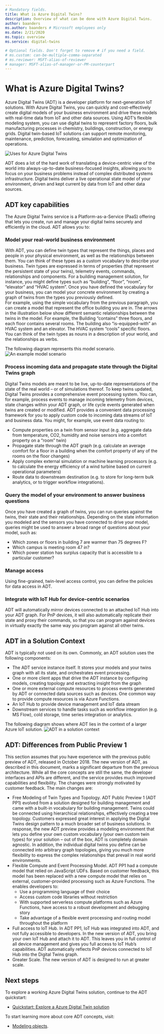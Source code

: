 ```yaml
---
# Mandatory fields.
title: What is Azure Digital Twins?
description: Overview of what can be done with Azure Digital Twins.
author: baanders
ms.author: baanders # Microsoft employees only
ms.date: 2/21/2020
ms.topic: overview
ms.service: digital-twins

# Optional fields. Don't forget to remove # if you need a field.
# ms.custom: can-be-multiple-comma-separated
# ms.reviewer: MSFT-alias-of-reviewer
# manager: MSFT-alias-of-manager-or-PM-counterpart
---
```


# What is Azure Digital Twins?

Azure Digital Twins (ADT) is a developer platform for next-generation IoT solutions. With Azure Digital Twins, you can quickly and cost-effectively create digital models of your business environment and drive these models with real-time data from IoT and other data sources.
Using ADT’s flexible modeling system, you can use digital twins to represent factory floors, bulk manufacturing processes in chemistry, buildings, construction, or energy grids. Digital twin-based IoT solutions can support remote monitoring, maintenance, prediction, forecasting, simulation and optimization of operations. 

![Uses for Azure Digital Twins](./media/overview/use-cases.png)
 
ADT does a lot of the hard work of translating a device-centric view of the world into always-up-to-date business-focused insights, allowing you to focus on your business problems instead of complex distributed systems infrastructure. Digital twins deliver a live operational state model of your environment, driven and kept current by data from IoT and other data sources.

## ADT key capabilities

The Azure Digital Twins service is a Platform-as-a-Service (PaaS) offering that lets you create, run and manage your digital twins securely and efficiently in the cloud. ADT allows you to: 

### Model your real-world business environment

With ADT, you can define twin types that represent the things, places and people in your physical environment, as well as the relationships between them. You can think of these types as a custom vocabulary to describe your business. Twin types are expressed in terms of properties (that represent the persistent state of your twins), telemetry events, commands, relationships and components.
For a building management solution, for instance, you might define types such as “building”, “floor”, “room”, “elevator” and “HVAC system”.
Once you have defined the vocabulary for your business, you can model your concrete environment by creating a graph of twins from the types you previously defined.  
For example, using the simple vocabulary from the previous paragraph, you can create a model that represent the office building you are in. 
The arrows in the illustration below show different semantic relationships between the twins in the model. For example, the Building “contains” three floors, and each floor contains several rooms. The building also “is-equipped-with” an HVAC system and an elevator. The HVAC system “cools” specific floors. You can think of the twin types as nouns in a description of your world, and the relationships as verbs.

The following diagram represents this model scenario.
![An example model scenario](./media/overview/modeling-example.png)

### Process incoming data and propagate state through the Digital Twins graph

Digital Twins models are meant to be live, up-to-date representations of the state of the real world – or of simulations thereof. To keep twins updated, Digital Twins provides a comprehensive event processing system. You can, for example, process events to manage incoming telemetry from devices, state changes within your ADT graph, or life cycle events generated when twins are created or modified. ADT provides a convenient data processing framework for you to apply custom code to incoming data streams of IoT and business data. 
You might, for example, use event data routing to:
* Compute properties on a twin from sensor input (e.g. aggregate data from temperature, CO2, humidity and noise sensors into a comfort property on a “room” twin)
* Propagate state through the ADT graph (e.g. calculate an average comfort for a floor in a building when the comfort property of any of the rooms on the floor changes)
* Apply complex external simulation or machine learning processors (e.g. to calculate the energy efficiency of a wind turbine based on current operational parameters)
* Route data to downstream destination (e.g. to store for long-term bulk analytics, or to trigger workflow integrations).   

### Query the model of your environment to answer business questions

Once you have created a graph of twins, you can run queries against the twins, their state and their relationships. Depending on the state information you modeled and the sensors you have connected to drive your model, queries might be used to answer a broad range of questions about your model, such as:
* Which zones or floors in building 7 are warmer than 75 degrees F? 
* Which campus is meeting room 47 in?
* Which power station has surplus capacity that is accessible to a particular customer?   

### Manage access

Using fine-grained, twin-level access control, you can define the policies for data access in ADT.

### Integrate with IoT Hub for device-centric scenarios

ADT will automatically mirror devices connected to an attached IoT Hub into your ADT graph. For PnP devices, it will also automatically replicate their state and proxy their commands, so that you can program against devices in virtually exactly the same way you program against all other twins.

## ADT in a Solution Context

ADT is typically not used on its own. Commonly, an ADT solution uses the following components:
* The ADT service instance itself. It stores your models and your twins graph with all its state, and orchestrates event processing.
* One or more client apps that drive the ADT instance by configuring models, creating topology and extracting insight from the graph
* One or more external compute resources to process events generated by ADT or connected data sources such as devices. One common way to provide compute resources is via Azure Functions.
* An IoT Hub to provide device management and IoT data stream
* Downstream services to handle tasks such as workflow integration (e.g. MS Flow), cold storage, time series integration or analytics. 

The following diagram shows where ADT lies in the context of a larger Azure IoT solution.
![ADT in a solution context](./media/overview/solution-context.png)

## ADT: Differences from Public Preview 1

This section assumes that you have experience with the previous public preview of ADT, released in October 2018. The new version of ADT, as described in this document, marks a significant departure from the previous architecture. While all the core concepts are still the same, the developer interfaces and APIs are different, and the service provides much improved capabilities and flexibility. The changes were strongly motivated by customer feedback. 
The main changes are:
* Free Modeling of Twin Types and Topology. ADT Public Preview 1 (ADT PP1) evolved from a solution designed for building management and came with a built-in vocabulary for building management. Twins could be connected using hierarchical relationships, effectively creating a tree topology. 
Customers expressed great interest in applying the Digital Twins design pattern to a much broader set of business solutions. In response, the new ADT preview provides a modeling environment that lets you define your own custom vocabulary (your own custom twin types) for your solution – out of the box, ADT is completely domain agnostic. In addition, the individual digital twins you define can be connected into arbitrary graph topologies, giving you much more flexibility to express the complex relationships that prevail in real world environments.
* Flexible Compute and Event Processing Model. ADT PP1 had a compute model that relied on JavaScript UDFs. Based on customer feedback, this model has been replaced with a new compute model that relies on external, customer-provided processing such as Azure Functions. The enables developers to:
    - Use a programming language of their choice 
    - Access custom code libraries without restriction
    - With supported serverless compute platforms such as Azure Functions, have access to a robust development and debugging story
    - Take advantage of a flexible event processing and routing model throughout the platform   
* Full access to IoT Hub. In ADT PP1, IoT Hub was integrated into ADT, and not fully accessible to developers. In the new version of ADT, you bring your own IoT Hub and attach it to ADT. This leaves you in full control of all device management and gives you full access to IoT Hub’s capabilities. ADT automatically reflects PnP devices connected to IoT Hub into the Digital Twins graph.
* Greater Scale. The new version of ADT is designed to run at greater scale.

## Next steps

To explore a working Azure Digital Twins solution, continue to the ADT quickstart:
* [Quickstart: Explore a Azure Digital Twin solution](quickstart-explore-adt-solution.md)

To start learning more about core ADT concepts, visit:
* [Modeling objects](concepts-models.md).


